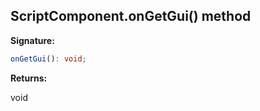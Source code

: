 
## ScriptComponent.onGetGui() method

**Signature:**

```typescript
onGetGui(): void;
```
**Returns:**

void

